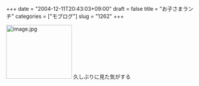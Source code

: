 +++
date = "2004-12-11T20:43:03+09:00"
draft = false
title = "お子さまランチ"
categories = ["モブログ"]
slug = "1262"
+++

<img src="http://ieiriblog.jugem.cc/?image=4075" class="pict" width="176" height="144" alt="image.jpg" />
久しぶりに見た気がする
